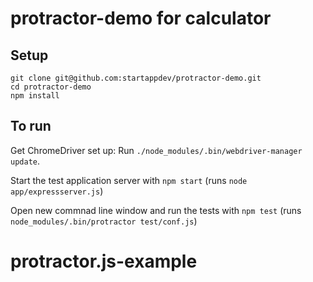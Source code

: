 protractor-demo for calculator
===============

Setup
-----

    git clone git@github.com:startappdev/protractor-demo.git
    cd protractor-demo
    npm install

To run
------
Get ChromeDriver set up: Run `./node_modules/.bin/webdriver-manager update`.

Start the test application server with `npm start` (runs `node app/expressserver.js`)

Open new commnad line window and run the tests with `npm test` (runs `node_modules/.bin/protractor test/conf.js`)
# protractor.js-example
